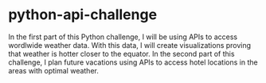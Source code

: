 # python-api-challenge
In the first part of this Python challenge, I will be using APIs to access wordlwide weather data. With this data, I will create visualizations proving that weather is hotter closer to the equator.
In the second part of this challenge, I plan future vacations using APIs to access hotel locations in the areas with optimal weather. 
